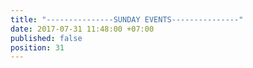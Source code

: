 ```yaml
---
title: "---------------SUNDAY EVENTS---------------"
date: 2017-07-31 11:48:00 +07:00
published: false
position: 31
---
```


